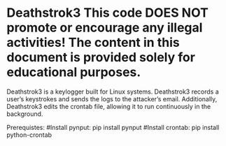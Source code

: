 # Deathstrok3                                                                                                                                           This code DOES NOT promote or encourage any illegal activities! The content in this document is provided solely for educational purposes.
Deathstrok3 is a keylogger built for Linux systems. Deathstrok3 records a user’s keystrokes and sends the logs to the attacker’s email. Additionally, Deathstrok3 edits the crontab file, allowing it to run continuously in the background.

Prerequistes: 
#Install pynput: pip install pynput
#Install crontab: pip install python-crontab
